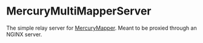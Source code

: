 # MercuryMultiMapperServer
The simple relay server for [MercuryMapper](https://github.com/Yasu3D/MercuryMapper).
Meant to be proxied through an NGINX server.